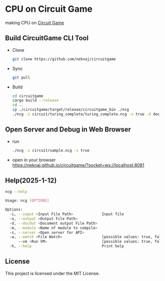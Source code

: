# CPU on Circuit Game
making CPU on [Circuit Game](https://neknaj.github.io/circuitgame/)  

## Build CircuitGame CLI Tool
- Clone  
    ```sh
    git clone https://github.com/neknaj/circuitgame
    ```
- Sync
    ```sh
    git pull
    ```
- Build  
    ```sh
    cd circuitgame
    cargo build --release
    cd ..
    cp ./circuitgame/target/release/circuitgame_bin ./ncg
    ./ncg -i circuit/turing_complete/turing_complete.ncg -s true -d doc/turing_complete.md
    ```
## Open Server and Debug in Web Browser
- run  
    ```sh
    ./ncg -i circuit/sample.ncg -s true
    ```
- open in your browser  
    https://neknaj.github.io/circuitgame/?socket=ws://localhost:8081  


## Help(2025-1-12)

```sh
ncg --help
```

```sh
Usage: ncg [OPTIONS]

Options:
  -i, --input <Input File Path>             Input file
  -o, --output <Output File Path>
  -d, --docOut <Document output File Path>  
  -m, --module <Name of module to compile>  
  -s, --server <Open server for API>        
  -w, --watch <File Watch>                  [possible values: true, false]
      --vm <Run VM>                         [possible values: true, false]
  -h, --help                                Print help
  ```

## License
This project is licensed under the MIT License.  